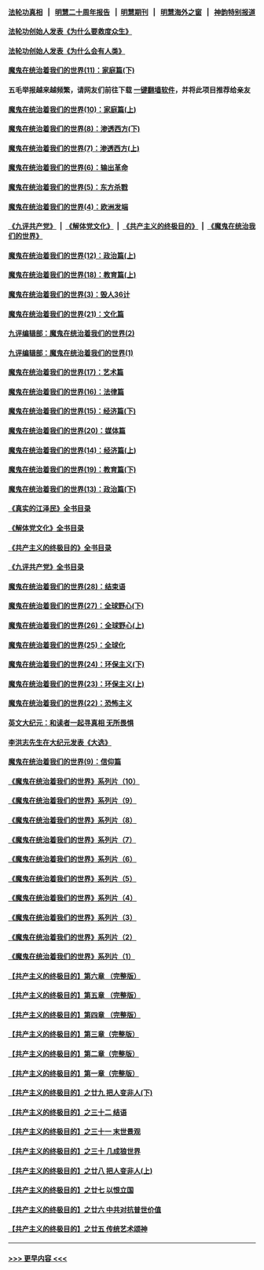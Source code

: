 #### [法轮功真相](https://github.com/gfw-breaker/truth/blob/master/README.md?t=0) &nbsp;&nbsp;|&nbsp;&nbsp; [明慧二十周年报告](https://github.com/gfw-breaker/mh-reports/blob/master/README.md?t=0) &nbsp;&nbsp;|&nbsp;&nbsp;[明慧期刊](https://github.com/gfw-breaker/mh-qikan) &nbsp;&nbsp;|&nbsp;&nbsp; [明慧海外之窗](https://github.com/gfw-breaker/mh-news/blob/master/README.md?t=0) &nbsp;&nbsp;|&nbsp;&nbsp; [神韵特别报道](https://github.com/gfw-breaker/mh-news/blob/master/shenyun.md?t=0)
#### [法轮功创始人发表《为什么要救度众生》](../pages/nsc422/n13975246.md?t=05100343) 
#### [法轮功创始人发表《为什么会有人类》](../pages/nsc422/n13912117.md?t=05100343) 
#### [魔鬼在统治着我们的世界(11)：家庭篇(下)](../pages/nsc422/n10440961.md?t=05100343) 
#### 五毛举报越来越频繁，请网友们前往下载 [一键翻墙软件](https://github.com/gfw-breaker/ssr-accounts)，并将此项目推荐给亲友
#### [魔鬼在统治着我们的世界(10)：家庭篇(上)](../pages/nsc422/n10435448.md?t=05100343) 
#### [魔鬼在统治着我们的世界(8)：渗透西方(下)](../pages/nsc422/n10429603.md?t=05100343) 
#### [魔鬼在统治着我们的世界(7)：渗透西方(上)](../pages/nsc422/n10426013.md?t=05100343) 
#### [魔鬼在统治着我们的世界(6)：输出革命](../pages/nsc422/n10421536.md?t=05100343) 
#### [魔鬼在统治着我们的世界(5)：东方杀戮](../pages/nsc422/n10417707.md?t=05100343) 
#### [魔鬼在统治着我们的世界(4)：欧洲发端](../pages/nsc422/n10414890.md?t=05100343) 
#### [《九评共产党》](https://github.com/begood0513/9ping.md/blob/master/README.md) &nbsp;|&nbsp; [《解体党文化》](../../../../jtdwh.md/blob/master/README.md)  &nbsp;|&nbsp; [《共产主义的终极目的》](../../../../gczydzjmd.md/blob/master/README.md) &nbsp;|&nbsp; [《魔鬼在统治我们的世界》](../../../../mgztzwmdsj.md/blob/master/README.md) 
#### [魔鬼在统治着我们的世界(12)：政治篇(上)](../pages/nsc422/n10444576.md?t=05100343) 
#### [魔鬼在统治着我们的世界(18)：教育篇(上)](../pages/nsc422/n10526970.md?t=05100343) 
#### [魔鬼在统治着我们的世界(3)：毁人36计](../pages/nsc422/n10411583.md?t=05100343) 
#### [魔鬼在统治着我们的世界(21)：文化篇](../pages/nsc422/n10597706.md?t=05100343) 
#### [九评编辑部：魔鬼在统治着我们的世界(2)](../pages/nsc422/n10410036.md?t=05100343) 
#### [九评编辑部：魔鬼在统治着我们的世界(1)](../pages/nsc422/n10406825.md?t=05100343) 
#### [魔鬼在统治着我们的世界(17)：艺术篇](../pages/nsc422/n10499093.md?t=05100343) 
#### [魔鬼在统治着我们的世界(16)：法律篇](../pages/nsc422/n10485969.md?t=05100343) 
#### [魔鬼在统治着我们的世界(15)：经济篇(下)](../pages/nsc422/n10469975.md?t=05100343) 
#### [魔鬼在统治着我们的世界(20)：媒体篇](../pages/nsc422/n10586579.md?t=05100343) 
#### [魔鬼在统治着我们的世界(14)：经济篇(上)](../pages/nsc422/n10457370.md?t=05100343) 
#### [魔鬼在统治着我们的世界(19)：教育篇(下)](../pages/nsc422/n10564808.md?t=05100343) 
#### [魔鬼在统治着我们的世界(13)：政治篇(下)](../pages/nsc422/n10448270.md?t=05100343) 
#### [《真实的江泽民》全书目录](../pages/nsc422/n13721399.md?t=05100343) 
#### [《解体党文化》全书目录](../pages/nsc422/n13721157.md?t=05100343) 
#### [《共产主义的终极目的》全书目录](../pages/nsc422/n13721048.md?t=05100343) 
#### [《九评共产党》全书目录](../pages/nsc422/n13708085.md?t=05100343) 
#### [魔鬼在统治着我们的世界(28)：结束语](../pages/nsc422/n10936246.md?t=05100343) 
#### [魔鬼在统治着我们的世界(27)：全球野心(下)](../pages/nsc422/n10928319.md?t=05100343) 
#### [魔鬼在统治着我们的世界(26)：全球野心(上)](../pages/nsc422/n10900318.md?t=05100343) 
#### [魔鬼在统治着我们的世界(25)：全球化](../pages/nsc422/n10788205.md?t=05100343) 
#### [魔鬼在统治着我们的世界(24)：环保主义(下)](../pages/nsc422/n10695307.md?t=05100343) 
#### [魔鬼在统治着我们的世界(23)：环保主义(上)](../pages/nsc422/n10688613.md?t=05100343) 
#### [魔鬼在统治着我们的世界(22)：恐怖主义](../pages/nsc422/n10614727.md?t=05100343) 
#### [英文大纪元：和读者一起寻真相 无所畏惧](../pages/nsc422/n12542027.md?t=05100343) 
#### [李洪志先生在大纪元发表《大选》](../pages/nsc422/n12534746.md?t=05100343) 
#### [魔鬼在统治着我们的世界(9)：信仰篇](../pages/nsc422/n10432159.md?t=05100343) 
#### [《魔鬼在统治着我们的世界》系列片（10）](../pages/nsc422/n12292670.md?t=05100343) 
#### [《魔鬼在统治着我们的世界》系列片（9）](../pages/nsc422/n12290859.md?t=05100343) 
#### [《魔鬼在统治着我们的世界》系列片（8）](../pages/nsc422/n12287445.md?t=05100343) 
#### [《魔鬼在统治着我们的世界》系列片（7）](../pages/nsc422/n12283425.md?t=05100343) 
#### [《魔鬼在统治着我们的世界》系列片（6）](../pages/nsc422/n12282314.md?t=05100343) 
#### [《魔鬼在统治着我们的世界》系列片（5）](../pages/nsc422/n12281419.md?t=05100343) 
#### [《魔鬼在统治着我们的世界》系列片（4）](../pages/nsc422/n12274024.md?t=05100343) 
#### [《魔鬼在统治着我们的世界》系列片（3）](../pages/nsc422/n12271322.md?t=05100343) 
#### [《魔鬼在统治着我们的世界》系列片（2）](../pages/nsc422/n12269049.md?t=05100343) 
#### [《魔鬼在统治着我们的世界》系列片（1）](../pages/nsc422/n12267575.md?t=05100343) 
#### [【共产主义的终极目的】第六章 （完整版）](../pages/nsc422/n11428913.md?t=05100343) 
#### [【共产主义的终极目的】第五章 （完整版）](../pages/nsc422/n11428912.md?t=05100343) 
#### [【共产主义的终极目的】第四章 （完整版）](../pages/nsc422/n11428907.md?t=05100343) 
#### [【共产主义的终极目的】第三章（完整版）](../pages/nsc422/n11428848.md?t=05100343) 
#### [【共产主义的终极目的】第二章（完整版）](../pages/nsc422/n11428831.md?t=05100343) 
#### [【共产主义的终极目的】第一章（完整版）](../pages/nsc422/n11417651.md?t=05100343) 
#### [【共产主义的终极目的】之廿九 把人变非人(下)](../pages/nsc422/n11344140.md?t=05100343) 
#### [【共产主义的终极目的】之三十二 结语](../pages/nsc422/n11360535.md?t=05100343) 
#### [【共产主义的终极目的】之三十一 末世景观](../pages/nsc422/n11351129.md?t=05100343) 
#### [【共产主义的终极目的】之三十 几成狼世界](../pages/nsc422/n11348280.md?t=05100343) 
#### [【共产主义的终极目的】之廿八 把人变非人(上)](../pages/nsc422/n11340492.md?t=05100343) 
#### [【共产主义的终极目的】之廿七 以恨立国](../pages/nsc422/n11336944.md?t=05100343) 
#### [【共产主义的终极目的】之廿六 中共对抗普世价值](../pages/nsc422/n11324785.md?t=05100343) 
#### [【共产主义的终极目的】之廿五 传统艺术颂神](../pages/nsc422/n11296396.md?t=05100343) 

----
#### [ >>> 更早内容 <<< ](../indexes/nsc422-earlier.md)
